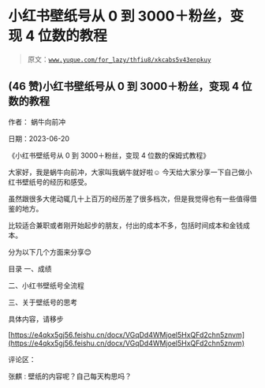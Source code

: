 # 小红书壁纸号从 0 到 3000＋粉丝，变现 4 位数的教程

> 原文：[`www.yuque.com/for_lazy/thfiu8/xkcabs5v43enpkuy`](https://www.yuque.com/for_lazy/thfiu8/xkcabs5v43enpkuy)



## (46 赞)小红书壁纸号从 0 到 3000＋粉丝，变现 4 位数的教程 

作者： 蜗牛向前冲 

日期：2023-06-20 

《小红书壁纸号从 0 到 3000＋粉丝，变现 4 位数的保姆式教程》 

大家好，我是蜗牛向前冲，大家叫我蜗牛就好啦☺️ 今天给大家分享一下自己做小红书壁纸号的经历和感受。 

虽然跟很多大佬动辄几十上百万的经历差了很多档次，但是我觉得也有一些值得借鉴的地方。 

比较适合兼职或者刚开始起步的朋友，付出的成本不多，包括时间成本和金钱成本。 

分为以下几个方面来分享😊 

目录 一、成绩 

二、小红书壁纸号全流程 

三、关于壁纸号的思考 

具体内容，请移步 

[https://e4qkx5gj56.feishu.cn/docx/VGqDd4WMjoel5HxQFd2chn5znvm](https://e4qkx5gj56.feishu.cn/docx/VGqDd4WMjoel5HxQFd2chn5znvm) 

评论区： 

张麒 : 壁纸的内容呢？自己每天构思吗？
